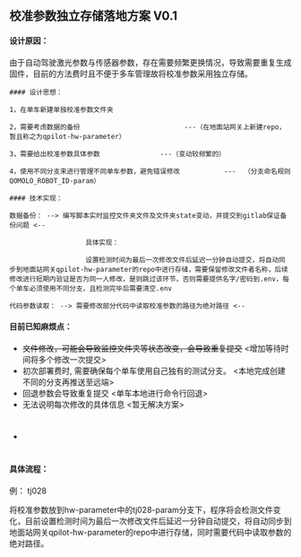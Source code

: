 ## 校准参数独立存储落地方案 V0.1

#### 设计原因：

由于自动驾驶激光参数与传感器参数，存在需要频繁更换情况，导致需要重复生成固件，目前的方法费时且不便于多车管理故将校准参数采用独立存储。



```shell
#### 设计思想：

1，在单车新建单独校准参数文件夹      

2，需要考虑数据的备份                          ---（在地面站网关上新建repo，暂且称之为qpilot-hw-parameter）

3，需要给出校准参数具体参数               ---（变动较频繁的）

4，使用不同分支来进行管理不同单车参数，避免错误修改           ---  （分支命名规则 QOMOLO_ROBOT_ID-param）
```



```shell
#### 技术实现：

数据备份： --> 编写脚本实时监控文件夹文件及文件夹state变动，并提交到gitlab保证备份问题 <--   

			​		具体实现：

			​		设置检测时间为最后一次修改文件后延迟一分钟自动提交，将自动同步到地面站网关qpilot-hw-parameter的repo中进行存储，需要保留修改文件者名称，后续修改进行短期内验证是否为同一人修改，是则跳过该环节，否则需要提供名字/密码到.env，每个单车必须使用不同分支，且检测完毕后需要清空.env									

代码参数读取： --> 需要修改部分代码中读取校准参数的路径为绝对路径 <--
```





#### 目前已知麻烦点：

- ~~文件修改，可能会导致监控文件夹等状态改变，会导致重复提交~~          <增加等待时间将多个修改一次提交>
- 初次部署费时,  需要确保每个单车使用自己独有的测试分支。               <本地完成创建不同的分支再推送至远端>
- 回退参数会导致重复提交                                                                            <单车本地进行命令行回退>
- 无法说明每次修改的具体信息                                                                     <暂无解决方案>
- #



#### 具体流程：

例：  tj028

将校准参数放到hw-parameter中的tj028-param分支下，程序将会检测文件变化，目前设置检测时间为最后一次修改文件后延迟一分钟自动提交，将自动同步到地面站网关qpilot-hw-parameter的repo中进行存储，同时需要代码中读取参数的绝对路径。